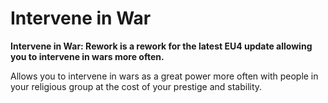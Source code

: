 # Intervene in War

**Intervene in War: Rework is a rework for the latest EU4 update allowing you to intervene in wars more often.**

Allows you to intervene in wars as a great power more often with people in your religious group at the cost of your prestige and stability.
